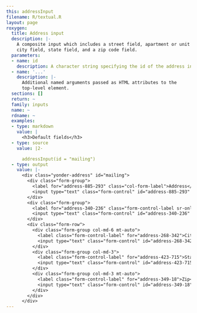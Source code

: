 ```yaml
---
this: addressInput
filename: R/textual.R
layout: page
roxygen:
  title: Address input
  description: |-
    A composite input which includes a street field, apartment or unit field,
    city field, state field, and a zip code field.
  parameters:
  - name: id
    description: A character string specifying the id of the address input.
  - name: '...'
    description: |-
      Additional named arguments passed as HTML attributes to the
      top-level element.
  sections: []
  return: ~
  family: inputs
  name: ~
  rdname: ~
  examples:
  - type: markdown
    value: |
      <h3>Default fields</h3>
  - type: source
    value: |2-

      addressInput(id = "mailing")
  - type: output
    value: |-
      <div class="yonder-address" id="mailing">
        <div class="form-group">
          <label for="address-885-293" class="col-form-label">Address</label>
          <input type="text" class="form-control" id="address-885-293" placeholder="Street address, P.O. box"/>
        </div>
        <div class="form-group">
          <label for="address-340-236" class="form-control-label sr-only">Address line 2</label>
          <input type="text" class="form-control" id="address-340-236" placeholder="Apartment, floor, unit"/>
        </div>
        <div class="form-row">
          <div class="form-group col-md-6 mt-auto">
            <label class="form-control-label" for="address-268-342">City</label>
            <input type="text" class="form-control" id="address-268-342"/>
          </div>
          <div class="form-group col-md-3">
            <label class="form-control-label" for="address-423-715">State</label>
            <input type="text" class="form-control" id="address-423-715"/>
          </div>
          <div class="form-group col-md-3 mt-auto">
            <label class="form-control-label" for="address-349-18">Zip</label>
            <input type="text" class="form-control" id="address-349-18"/>
          </div>
        </div>
      </div>
---
```

